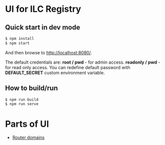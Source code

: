 # UI for ILC Registry

## Quick start in dev mode

```bash
$ npm install
$ npm start
```

And then browse to [http://localhost:8080/](http://localhost:8080/).

The default credentials are:
**root / pwd** - for admin access.
**readonly / pwd** - for read only access.
You can redefine default password with **DEFAULT_SECRET** custom environment variable.

## How to build/run

```bash
$ npm run build
$ npm run serve
```


# Parts of UI
* [Router domains](./docs/multi-domains.md)